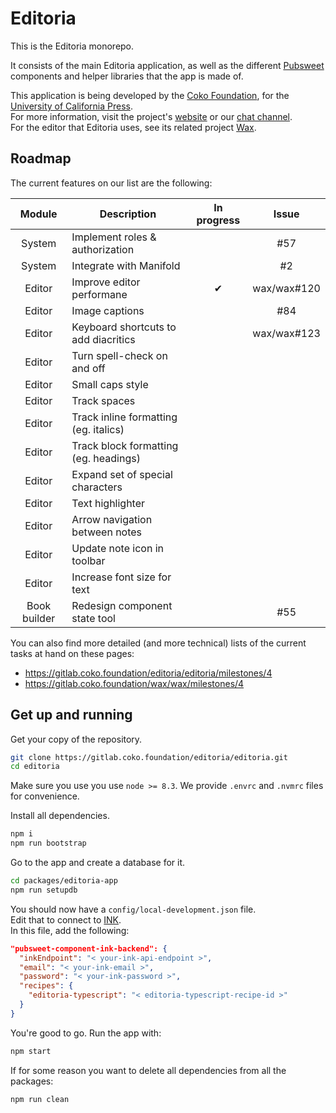 # Editoria  

This is the Editoria monorepo.  

It consists of the main Editoria application, as well as the different [Pubsweet](https://gitlab.coko.foundation/pubsweet) components and helper libraries that the app is made of.  

This application is being developed by the [Coko Foundation](https://coko.foundation/), for the [University of California Press](http://www.ucpress.edu/).  
For more information, visit the project's [website](https://editoria.pub/) or our [chat channel](https://mattermost.coko.foundation/coko/channels/editoria).  
For the editor that Editoria uses, see its related project [Wax](https://gitlab.coko.foundation/wax/wax).  

## Roadmap

The current features on our list are the following:

|Module       |Description                              |In progress  |Issue|
|:---:        |---                                      |:---:        |:---:|
|System       |Implement roles & authorization          |             |#57|
|System       |Integrate with Manifold                  |             |#2|
|Editor       |Improve editor performane                |&#x2714;     |wax/wax#120|
|Editor       |Image captions                           |             |#84|
|Editor       |Keyboard shortcuts to add diacritics     |             |wax/wax#123|
|Editor       |Turn spell-check on and off              |             ||
|Editor       |Small caps style                         |             ||
|Editor       |Track spaces                             |             ||
|Editor       |Track inline formatting (eg. italics)    |             ||
|Editor       |Track block formatting (eg. headings)    |             ||
|Editor       |Expand set of special characters         |             ||
|Editor       |Text highlighter                         |             ||
|Editor       |Arrow navigation between notes           |             ||
|Editor       |Update note icon in toolbar              |             ||
|Editor       |Increase font size for text              |             ||
|Book builder |Redesign component state tool            |             |#55|

You can also find more detailed (and more technical) lists of the current tasks at hand on these pages:
* https://gitlab.coko.foundation/editoria/editoria/milestones/4
* https://gitlab.coko.foundation/wax/wax/milestones/4

## Get up and running  

Get your copy of the repository.  
```sh
git clone https://gitlab.coko.foundation/editoria/editoria.git
cd editoria
```

Make sure you use you use `node >= 8.3`. We provide `.envrc` and `.nvmrc` files for convenience.  

Install all dependencies.  
```sh
npm i
npm run bootstrap
```

Go to the app and create a database for it.  
```sh
cd packages/editoria-app
npm run setupdb
```

You should now have a `config/local-development.json` file.  
Edit that to connect to [INK](https://gitlab.coko.foundation/INK/ink-api).  
In this file, add the following:  
```json
"pubsweet-component-ink-backend": {
  "inkEndpoint": "< your-ink-api-endpoint >",
  "email": "< your-ink-email >",
  "password": "< your-ink-password >",
  "recipes": {
    "editoria-typescript": "< editoria-typescript-recipe-id >"
  }
}
```

You're good to go. Run the app with:  
```sh
npm start
```

If for some reason you want to delete all dependencies from all the packages:  
```sh
npm run clean
```
